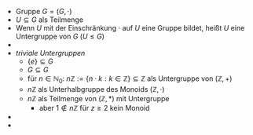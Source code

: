 - Gruppe $G=(G,\cdot)$
- $U\subseteq G$ als Teilmenge
- Wenn $U$ mit der Einschränkung $\cdot$ auf $U$ eine Gruppe bildet, heißt $U$ eine Untergruppe von $G$ ($U\leq G$)
-
- *triviale Untergruppen*
	- $\lbrace e\rbrace\subseteq G$
	- $G\subseteq G$
	- für $n\in\mathbb{N}_0$: $n\mathbb{Z}:=\lbrace n\cdot k:k\in\mathbb{Z}\rbrace\subseteq\mathbb{Z}$ als Untergruppe von $(\mathbb{Z},+)$
	- $n\mathbb{Z}$ als Unterhalbgruppe des Monoids $(\mathbb{Z},\cdot)$
	- $n\mathbb{Z}$ als Teilmenge von $(\mathbb{Z},\ast)$ mit Untergruppe
		- aber $1\notin n\mathbb{Z}$ für $z\geq2$ kein Monoid
-
-
